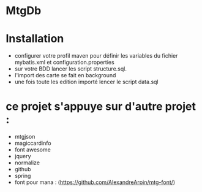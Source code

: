 # MtgDb

# Installation
- configurer votre profil maven pour définir les variables du fichier mybatis.xml et configuration.properties
- sur votre BDD lancer les script structure.sql.
- l'import des carte se fait en background
- une fois toute les edition importé lencer le script data.sql

# ce projet s'appuye sur d'autre projet :
- mtgjson
- magiccardinfo
- font awesome
- jquery
- normalize
- github
- spring
- font pour mana : (https://github.com/AlexandreArpin/mtg-font/)



